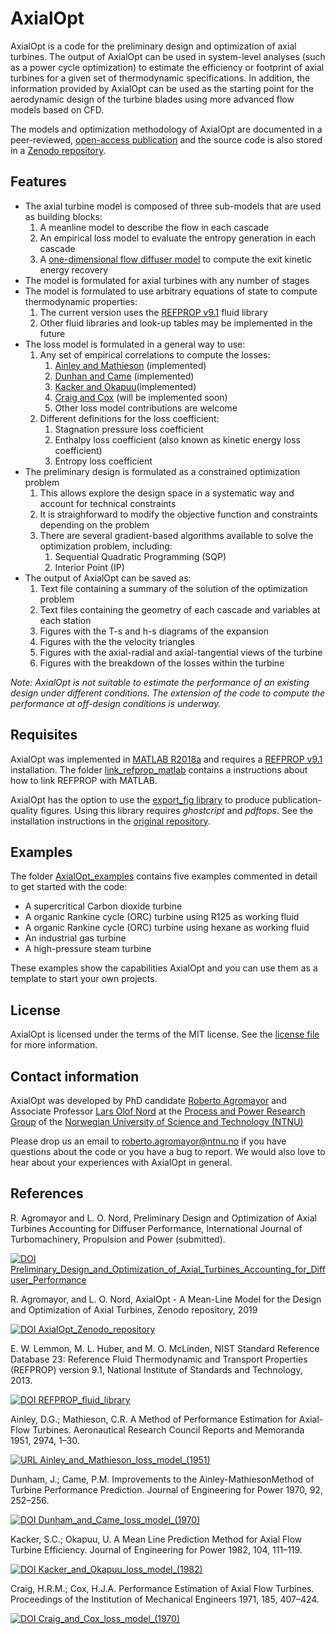# AxialOpt
AxialOpt is a code for the preliminary design and optimization of axial turbines. The output of AxialOpt can be used in system-level analyses (such as a power cycle optimization) to estimate the efficiency or footprint of axial turbines for a given set of thermodynamic specifications. In addition, the information provided by AxialOpt can be used as the starting point for the aerodynamic design of the turbine blades using more advanced flow models based on CFD.

The models and optimization methodology of AxialOpt are documented in a peer-reviewed, [open-access publication](#1) and the source code is also stored in a [Zenodo repository](#2).

## Features

* The axial turbine model is composed of three sub-models that are used as building blocks:
  1. A meanline model to describe the flow in each cascade
  2. An empirical loss model to evaluate the entropy generation in each cascade
  3. A [one-dimensional flow diffuser model](https://github.com/RoberAgro/AnnularDiffuser1D) to compute the exit kinetic energy recovery
* The model is formulated for axial turbines with any number of stages
* The model is formulated to use arbitrary equations of state to compute thermodynamic properties:
  1. The current version uses the [REFPROP v9.1](#3) fluid library
  2. Other fluid libraries and look-up tables may be implemented in the future
* The loss model is formulated in a general way to use:
  1. Any set of empirical correlations to compute the losses:
      1. [Ainley and Mathieson](#4) (implemented)
      2. [Dunhan and Came](#5) (implemented)
      3. [Kacker and Okapuu](#6)(implemented)
      4. [Craig and Cox](#7) (will be implemented soon)
      5. Other loss model contributions are welcome
  2. Different definitions for the loss coefficient:
      1. Stagnation pressure loss coefficient
      2. Enthalpy loss coefficient (also known as kinetic energy loss coefficient)
      3. Entropy loss coefficient
* The preliminary design is formulated as a constrained optimization problem
  1. This allows explore the design space in a systematic way and account for technical constraints
  2. It is straighforward to modify the objective function and constraints depending on the problem
  3. There are several gradient-based algorithms available to solve the optimization problem, including:
      1. Sequential Quadratic Programming (SQP)
      2. Interior Point (IP)
* The output of AxialOpt can be saved as:
  1. Text file containing a summary of the solution of the optimization problem
  2. Text files containing the geometry of each cascade and variables at each station
  3. Figures with the T-s and h-s diagrams of the expansion
  4. Figures with the the velocity triangles
  5. Figures with the axial-radial and axial-tangential views of the turbine
  6. Figures with the breakdown of the losses within the turbine
  
_Note: AxialOpt is not suitable to estimate the performance of an existing design under different conditions. The extension of the code to compute the performance at off-design conditions is underway._



## Requisites
AxialOpt was implemented in [MATLAB R2018a](https://nl.mathworks.com/) and requires a [REFPROP v9.1](#3) installation. The folder [link_refprop_matlab](link_refprop_matlab) contains a instructions about how to link REFPROP with MATLAB.

AxialOpt has the option to use the [export_fig library](https://github.com/altmany/export_fig) to produce publication-quality figures. Using this library requires _ghostcript_ and _pdftops_. See the installation instructions in the [original repository](https://github.com/altmany/export_fig).



## Examples
The folder [AxialOpt_examples](AxialOpt_examples) contains five examples commented in detail to get started with the code:
  * A supercritical Carbon dioxide turbine
  * A organic Rankine cycle (ORC) turbine using R125 as working fluid
  * A organic Rankine cycle (ORC) turbine using hexane as working fluid
  * An industrial gas turbine
  * A high-pressure steam turbine
  
These examples show the capabilities AxialOpt and you can use them as a template to start your own projects.


## License
AxialOpt is licensed under the terms of the MIT license. See the [license file](LICENSE.md) for more information.


## Contact information
AxialOpt was developed by PhD candidate [Roberto Agromayor](https://www.ntnu.edu/employees/roberto.agromayor) and Associate Professor [Lars Olof Nord](https://www.ntnu.edu/employees/lars.nord) at the [Process and Power Research Group](https://www.ntnu.edu/ept/process-power#/view/about) of the [Norwegian University of Science and Technology (NTNU)](https://www.ntnu.no/)

Please drop us an email to [roberto.agromayor@ntnu.no](mailto:roberto.agromayor@ntnu.no) if you have questions about the code or you have a bug to report. We would also love to hear about your experiences with AxialOpt in general.



## References
<a name="1"></a>
R. Agromayor and L. O. Nord, Preliminary Design and Optimization of Axial Turbines Accounting for Diffuser Performance, International Journal of Turbomachinery, Propulsion and Power (submitted).

[![DOI Preliminary_Design_and_Optimization_of_Axial_Turbines_Accounting_for_Diffuser_Performance](https://img.shields.io/badge/DOI-Preliminary_Design_and_Optimization_of_Axial_Turbines_Accounting_for_Diffuser_Performance-blue.svg)](https://www.google.com/)

<a name="2"></a>
R. Agromayor, and L. O. Nord, AxialOpt - A Mean-Line Model for the Design and Optimization of Axial Turbines, Zenodo repository, 2019

[![DOI AxialOpt_Zenodo_repository](https://img.shields.io/badge/DOI-AxialOpt_Zenodo_repository-blue.svg)](https://doi.org/10.5281/zenodo.2616406)


<a name="3"></a>
E. W. Lemmon, M. L. Huber, and M. O. McLinden, NIST Standard Reference Database 23: Reference Fluid Thermodynamic and Transport Properties (REFPROP) version 9.1, National Institute of Standards and Technology, 2013.

[![DOI REFPROP_fluid_library](https://img.shields.io/badge/DOI-REFPROP_fluid_library-blue.svg)](https://dx.doi.org/10.18434/T4JS3C)



<a name="4"></a>
Ainley, D.G.; Mathieson, C.R. A Method of Performance Estimation for Axial-Flow Turbines. Aeronautical Research Council Reports and Memoranda 1951, 2974, 1–30.

[![URL Ainley_and_Mathieson_loss_model_(1951)](https://img.shields.io/badge/DOI-Ainley_and_Mathieson_loss_model_(1951)-blue.svg)](https://apps.dtic.mil/dtic/tr/fulltext/u2/a950664.pdf)


<a name="5"></a>
Dunham, J.; Came, P.M. Improvements to the Ainley-MathiesonMethod of Turbine Performance Prediction. Journal of Engineering for Power 1970, 92, 252–256.

[![DOI Dunham_and_Came_loss_model_(1970)](https://img.shields.io/badge/DOI-Dunham_and_Came_loss_model_(1970)-blue.svg)](http://dx.doi.org/10.1115/1.3445349)


<a name="6"></a>
Kacker, S.C.; Okapuu, U. A Mean Line Prediction Method for Axial Flow Turbine Efficiency. Journal of Engineering for Power 1982, 104, 111–119.

[![DOI Kacker_and_Okapuu_loss_model_(1982)](https://img.shields.io/badge/DOI-Kacker_and_Okapuu_loss_model_(1982)-blue.svg)](http://dx.doi.org/10.1115/1.3227240)


<a name="7"></a>
Craig, H.R.M.; Cox, H.J.A. Performance Estimation of Axial Flow Turbines. Proceedings of the Institution of Mechanical Engineers 1971, 185, 407–424.

[![DOI Craig_and_Cox_loss_model_(1970)](https://img.shields.io/badge/DOI-Craig_and_Cox_loss_model_(1970)-blue.svg)](https://doi.org/10.1243/PIME_PROC_1970_185_048_02)

